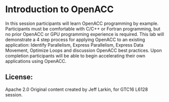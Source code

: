 
Introduction to OpenACC
==============================
In this session participants will learn OpenACC programming by example.
Participants must be comfortable with C/C++ or Fortran programming, but no
prior OpenACC or GPU programming experience is required. This lab will
demonstrate a 4 step process for applying OpenACC to an existing application:
Identify Parallelism, Express Parallelism, Express Data Movement, Optimize
Loops and discussion OpenACC best practices. Upon completion participants will
be able to begin accelerating their own applications using OpenACC.

License:
-------
Apache 2.0
Original content created by Jeff Larkin, for GTC16 L6128 session.
